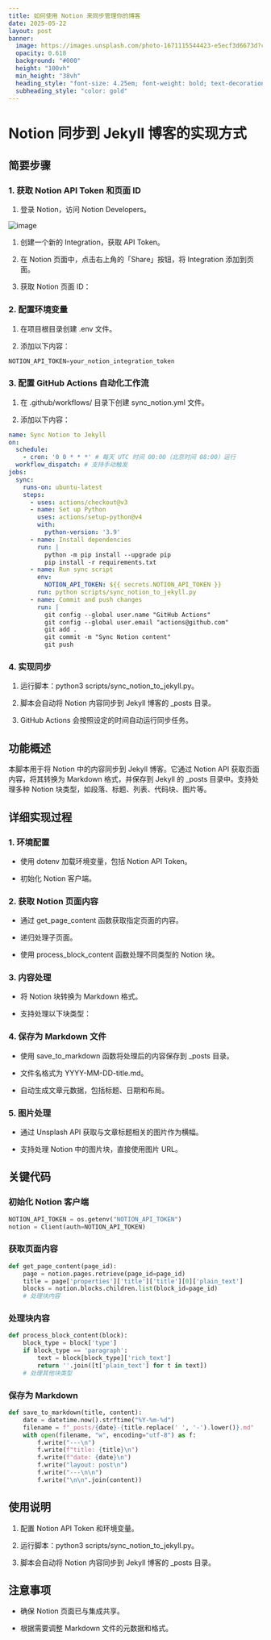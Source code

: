 ```yaml
---
title: 如何使用 Notion 来同步管理你的博客
date: 2025-05-22
layout: post
banner:
  image: https://images.unsplash.com/photo-1671115544423-e5ecf3d6673d?crop=entropy&cs=tinysrgb&fit=max&fm=jpg&ixid=M3w2OTIwMzJ8MHwxfHJhbmRvbXx8fHx8fHx8fDE3NDc5MDk0MTB8&ixlib=rb-4.1.0&q=80&w=1080
  opacity: 0.618
  background: "#000"
  height: "100vh"
  min_height: "38vh"
  heading_style: "font-size: 4.25em; font-weight: bold; text-decoration: underline"
  subheading_style: "color: gold"
---
```


# Notion 同步到 Jekyll 博客的实现方式

## 简要步骤

### 1. 获取 Notion API Token 和页面 ID

1. 登录 Notion，访问 Notion Developers。

![image](https://prod-files-secure.s3.us-west-2.amazonaws.com/a7a0cc5a-89b9-4cda-8686-1fba0ca52f40/d19c1afe-dea5-4312-9333-786b0ba83054/image.png?X-Amz-Algorithm=AWS4-HMAC-SHA256&X-Amz-Content-Sha256=UNSIGNED-PAYLOAD&X-Amz-Credential=ASIAZI2LB466XGMDLOEY%2F20250522%2Fus-west-2%2Fs3%2Faws4_request&X-Amz-Date=20250522T102330Z&X-Amz-Expires=3600&X-Amz-Security-Token=IQoJb3JpZ2luX2VjEBoaCXVzLXdlc3QtMiJHMEUCID2O%2Br55pJQnKqEfuHcqmzeziaTCMIQe03bwOxVsLKT3AiEAugbAqRuSLaiyMyLZ1nVGCuRurxEAs18EihCWoCZYg%2B4qiAQI0%2F%2F%2F%2F%2F%2F%2F%2F%2F%2F%2FARAAGgw2Mzc0MjMxODM4MDUiDLyfDFTfBPBDAnBH7yrcA5%2Fs6EgAEVuP4%2FqoQbieCx4KwL4wvhpZKVVOL4UviP8fd1GRYNMktNUtWB77RGLv%2BrQwm06rraapYKW0Jp9HJEDEvYgJdvAYpK8VWVePiqB8PyhsWcY0806DlkYAuygMkFDmhgyQHKitP0OrWf2QXmZpIY02qtojmdKtMVnHvDynuNwVfa2%2BBM1lcHdXV1To2DN20VF1UGg0u24dcZQr95XmcO4fGJlReqW5dE8y1kmoJuhVAnZrHPvK0H2PFjg3VGrMiMschkwl7N7iX77wzTm6nK0tEOHMdU6Z%2FGkI7ivDr1lzmdxXqNHZOB3Jz9Qqe%2BmnDkUmTvZjGyakFX5TNgN69WeieaUQSE99cf%2BKnquK%2BoTteLxjEfuGzcedRBPxjDa%2FS4DMz5JR8F7my9OZWWIXtNnUiu2asDv3UTHajZk%2FNl85zs2PhJN2xmaaUR%2Fot87YZ%2BrhdetGK%2B7oE%2FtKtiNNMIb1nCaqjededJwmzEwy%2Fi91eW5nH8fo%2FUHs3BQIUx6q5lLhtJaJ86%2BqeITFXyJM3mHqIAmodE3n%2B6gC6HKaPLru9RzvE3E6W8heRwiewEiAfElu1rdQvJk2ZHMAFgLEjSFiMdGFdfkKM9%2B5fWO7tyA%2BMD73spumHzyeMKreu8EGOqUBCRL6%2Bk2m1ul9UckwwifXHblSZOxUCei66fVPXhhsujpGqxm5u6%2BDIxQffoIpvjBdYay9%2FOe32SdGVesNNdglSe6%2B3k2F%2B48KJiXHbwsmcNJbsYSTs6Xms5DqKmYJknGsasW4l50uORvoy3FZWqy4ZwUD2lVafzhksmZfo6c9KWM9MR82ay9fu9GWyR8AR1WrR5neERZSSV4GDLpsUUDPiwhrb7Ed&X-Amz-Signature=48a9586837be97e546ea6f7a4cfefc8e13aaef5b58477ab8bae50f6e50fb3b19&X-Amz-SignedHeaders=host&x-id=GetObject)

1. 创建一个新的 Integration，获取 API Token。

1. 在 Notion 页面中，点击右上角的「Share」按钮，将 Integration 添加到页面。

1. 获取 Notion 页面 ID：


### 2. 配置环境变量

1. 在项目根目录创建 .env 文件。

1. 添加以下内容：

```javascript
NOTION_API_TOKEN=your_notion_integration_token
```

### 3. 配置 GitHub Actions 自动化工作流

1. 在 .github/workflows/ 目录下创建 sync_notion.yml 文件。

1. 添加以下内容：

```yaml
name: Sync Notion to Jekyll
on:
  schedule:
    - cron: '0 0 * * *' # 每天 UTC 时间 00:00（北京时间 08:00）运行
  workflow_dispatch: # 支持手动触发
jobs:
  sync:
    runs-on: ubuntu-latest
    steps:
      - uses: actions/checkout@v3
      - name: Set up Python
        uses: actions/setup-python@v4
        with:
          python-version: '3.9'
      - name: Install dependencies
        run: |
          python -m pip install --upgrade pip
          pip install -r requirements.txt
      - name: Run sync script
        env:
          NOTION_API_TOKEN: ${{ secrets.NOTION_API_TOKEN }}
        run: python scripts/sync_notion_to_jekyll.py
      - name: Commit and push changes
        run: |
          git config --global user.name "GitHub Actions"
          git config --global user.email "actions@github.com"
          git add .
          git commit -m "Sync Notion content"
          git push
```

### 4. 实现同步

1. 运行脚本：python3 scripts/sync_notion_to_jekyll.py。

1. 脚本会自动将 Notion 内容同步到 Jekyll 博客的 _posts 目录。

1. GitHub Actions 会按照设定的时间自动运行同步任务。

## 功能概述

本脚本用于将 Notion 中的内容同步到 Jekyll 博客。它通过 Notion API 获取页面内容，将其转换为 Markdown 格式，并保存到 Jekyll 的 _posts 目录中。支持处理多种 Notion 块类型，如段落、标题、列表、代码块、图片等。

## 详细实现过程

### 1. 环境配置

- 使用 dotenv 加载环境变量，包括 Notion API Token。

- 初始化 Notion 客户端。

### 2. 获取 Notion 页面内容

- 通过 get_page_content 函数获取指定页面的内容。

- 递归处理子页面。

- 使用 process_block_content 函数处理不同类型的 Notion 块。

### 3. 内容处理

- 将 Notion 块转换为 Markdown 格式。

- 支持处理以下块类型：


### 4. 保存为 Markdown 文件

- 使用 save_to_markdown 函数将处理后的内容保存到 _posts 目录。

- 文件名格式为 YYYY-MM-DD-title.md。

- 自动生成文章元数据，包括标题、日期和布局。

### 5. 图片处理

- 通过 Unsplash API 获取与文章标题相关的图片作为横幅。

- 支持处理 Notion 中的图片块，直接使用图片 URL。

## 关键代码

### 初始化 Notion 客户端

```python
NOTION_API_TOKEN = os.getenv("NOTION_API_TOKEN")
notion = Client(auth=NOTION_API_TOKEN)
```

### 获取页面内容

```python
def get_page_content(page_id):
    page = notion.pages.retrieve(page_id=page_id)
    title = page['properties']['title']['title'][0]['plain_text']
    blocks = notion.blocks.children.list(block_id=page_id)
    # 处理块内容
```

### 处理块内容

```python
def process_block_content(block):
    block_type = block['type']
    if block_type == 'paragraph':
        text = block[block_type]['rich_text']
        return ''.join([t['plain_text'] for t in text])
    # 处理其他块类型
```

### 保存为 Markdown

```python
def save_to_markdown(title, content):
    date = datetime.now().strftime("%Y-%m-%d")
    filename = f"_posts/{date}-{title.replace(' ', '-').lower()}.md"
    with open(filename, "w", encoding="utf-8") as f:
        f.write("---\n")
        f.write(f"title: {title}\n")
        f.write(f"date: {date}\n")
        f.write("layout: post\n")
        f.write("---\n\n")
        f.write("\n\n".join(content))
```

## 使用说明

1. 配置 Notion API Token 和环境变量。

1. 运行脚本：python3 scripts/sync_notion_to_jekyll.py。

1. 脚本会自动将 Notion 内容同步到 Jekyll 博客的 _posts 目录。

## 注意事项

- 确保 Notion 页面已与集成共享。

- 根据需要调整 Markdown 文件的元数据和格式。